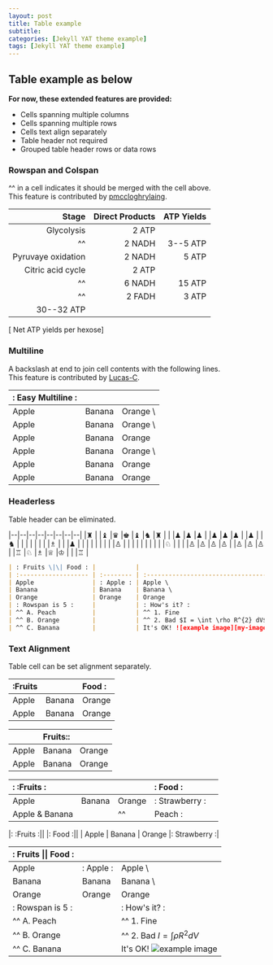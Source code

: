 ```yaml
---
layout: post
title: Table example
subtitle:
categories: [Jekyll YAT theme example]
tags: [Jekyll YAT theme example]
---
```


## Table example as below

**For now, these extended features are provided:**

- Cells spanning multiple columns
- Cells spanning multiple rows
- Cells text align separately
- Table header not required
- Grouped table header rows or data rows

### Rowspan and Colspan

^^ in a cell indicates it should be merged with the cell above.  
This feature is contributed by [pmccloghrylaing](https://github.com/pmccloghrylaing).

|              Stage | Direct Products | ATP Yields |
| -----------------: | --------------: | ---------: |
|         Glycolysis |           2 ATP |            |
|                 ^^ |          2 NADH |   3--5 ATP |
| Pyruvaye oxidation |          2 NADH |      5 ATP |
|  Citric acid cycle |           2 ATP |            |
|                 ^^ |          6 NADH |     15 ATP |
|                 ^^ |          2 FADH |      3 ATP |
|         30--32 ATP |                 |            |

[ Net ATP yields per hexose]

### Multiline

A backslash at end to join cell contents with the following lines.  
This feature is contributed by [Lucas-C](https://github.com/Lucas-C).

| : Easy Multiline : |        |           |
| :----------------- | :----- | :-------- |
| Apple              | Banana | Orange \  |
| Apple              | Banana | Orange \  |
| Apple              | Banana | Orange    |
| Apple              | Banana | Orange \  |
| Apple              | Banana | Orange    |
| Apple              | Banana | Orange    |

### Headerless

Table header can be eliminated.

|--|--|--|--|--|--|--|--|
|♜ | |♝ |♛ |♚ |♝ |♞ |♜ |
| |♟ |♟ |♟ | |♟ |♟ |♟ |
|♟ | |♞ | | | | | |
| |♗ | | |♟ | | | |
| | | | |♙ | | | |
| | | | | |♘ | | |
|♙ |♙ |♙ |♙ | |♙ |♙ |♙ |
|♖ |♘ |♗ |♕ |♔ | | |♖ |

```markdown
| : Fruits \|\| Food : |           |                                     |
| :------------------- | :-------- | :---------------------------------- |
| Apple                | : Apple : | Apple \                             |
| Banana               | Banana    | Banana \                            |
| Orange               | Orange    | Orange                              |
| : Rowspan is 5 :     |           | : How's it? :                       |
| ^^ A. Peach          |           | ^^ 1. Fine                          |
| ^^ B. Orange         |           | ^^ 2. Bad $I = \int \rho R^{2} dV$  |
| ^^ C. Banana         |           | It's OK! ![example image][my-image] |
```

### Text Alignment

Table cell can be set alignment separately.

| \:Fruits |        | Food : |
| :------- | :----- | :----- |
| Apple    | Banana | Orange |
| Apple    | Banana | Orange |

|       | Fruits\:: |        |
| :---- | :-------- | :----- |
| Apple | Banana    | Orange |
| Apple | Banana    | Orange |

| : \:Fruits :   |        |        | : Food :       |     |
| :------------- | :----- | :----- | :------------- | :-- |
| Apple          | Banana | Orange | : Strawberry : |
| Apple & Banana |        | ^^     | Peach :        |     |

|: \:Fruits :|| |: Food :||
| Apple | Banana | Orange |: Strawberry :|

| : Fruits \|\| Food : |           |                                     |
| :------------------- | :-------- | :---------------------------------- |
| Apple                | : Apple : | Apple \                             |
| Banana               | Banana    | Banana \                            |
| Orange               | Orange    | Orange                              |
| : Rowspan is 5 :     |           | : How's it? :                       |
| ^^ A. Peach          |           | ^^ 1. Fine                          |
| ^^ B. Orange         |           | ^^ 2. Bad $I = \int \rho R^{2} dV$  |
| ^^ C. Banana         |           | It's OK! ![example image][my-image] |

[my-image]: http://www.unexpected-vortices.com/sw/rippledoc/example-image.jpg "An exemplary image"
